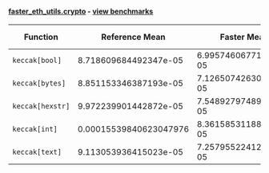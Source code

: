 #### [faster_eth_utils.crypto](https://github.com/BobTheBuidler/faster-eth-utils/blob/master/faster_eth_utils/crypto.py) - [view benchmarks](https://github.com/BobTheBuidler/faster-eth-utils/blob/master/benchmarks/test_crypto_benchmarks.py)

| Function | Reference Mean | Faster Mean | % Change | Speedup (%) | x Faster | Faster |
|----------|---------------|-------------|----------|-------------|----------|--------|
| `keccak[bool]` | 8.718609684492347e-05 | 6.995746067715225e-05 | 19.76% | 24.63% | 1.25x | ✅ |
| `keccak[bytes]` | 8.851153346387193e-05 | 7.126507426300612e-05 | 19.48% | 24.20% | 1.24x | ✅ |
| `keccak[hexstr]` | 9.972239901442872e-05 | 7.548927974896287e-05 | 24.30% | 32.10% | 1.32x | ✅ |
| `keccak[int]` | 0.00015539840623047976 | 8.361585311886352e-05 | 46.19% | 85.85% | 1.86x | ✅ |
| `keccak[text]` | 9.113053936415023e-05 | 7.257955224125882e-05 | 20.36% | 25.56% | 1.26x | ✅ |
